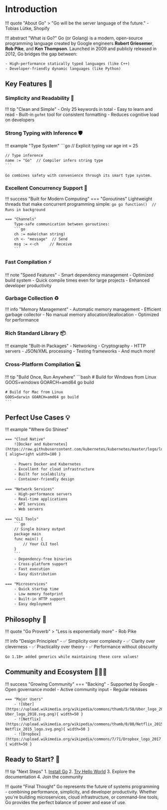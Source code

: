 # Introduction
!!! quote "About Go"
    > "Go will be the server language of the future." - Tobias Lütke, Shopify

!!! abstract "What is Go?"
    Go (or Golang) is a modern, open-source programming language created by Google engineers 
    **Robert Griesemer**, **Rob Pike**, and **Ken Thompson**. Launched in 2009 and publicly 
    released in 2012, Go bridges the gap between:

    - High-performance statically typed languages (like C++)
    - Developer-friendly dynamic languages (like Python)

## Key Features :star2:

### Simplicity and Readability :book:
!!! tip "Clean and Simple"
    - Only 25 keywords in total
    - Easy to learn and read
    - Built-in `gofmt` tool for consistent formatting
    - Reduces cognitive load on developers

### Strong Typing with Inference :shield:

!!! example "Type System"
    ```go
    // Explicit typing
    var age int = 25

    // Type inference
    name := "Go"  // Compiler infers string type
    ```

    Go combines safety with convenience through its smart type system.

### Excellent Concurrency Support :twisted_rightwards_arrows:

!!! success "Built for Modern Computing"
    === "Goroutines"
        Lightweight threads that make concurrent programming simple:
        ```go
        go function()  // Runs in background
        ```

    === "Channels"
        Type-safe communication between goroutines:
        ```go
        ch := make(chan string)
        ch <- "message"  // Send
        msg := <-ch     // Receive
        ```

### Fast Compilation :zap:

!!! note "Speed Features"
    - Smart dependency management
    - Optimized build system
    - Quick compile times even for large projects
    - Enhanced developer productivity

### Garbage Collection :recycle:

!!! info "Memory Management"
    - Automatic memory management
    - Efficient garbage collector
    - No manual memory allocation/deallocation
    - Optimized for performance

### Rich Standard Library :package:

!!! example "Built-in Packages"
    - Networking
    - Cryptography
    - HTTP servers
    - JSON/XML processing
    - Testing frameworks
    - And much more!

### Cross-Platform Compilation :computer:

!!! tip "Build Once, Run Anywhere"
    ```bash
    # Build for Windows from Linux
    GOOS=windows GOARCH=amd64 go build

    # Build for Mac from Linux
    GOOS=darwin GOARCH=amd64 go build
    ```

## Perfect Use Cases :bulb:

!!! example "Where Go Shines"

    === "Cloud Native"
        ![Docker and Kubernetes](https://raw.githubusercontent.com/kubernetes/kubernetes/master/logo/logo.png){ align=right width=100 }
        
        - Powers Docker and Kubernetes
        - Excellent for cloud infrastructure
        - Built for scalability
        - Container-friendly design

    === "Network Services"
        - High-performance servers
        - Real-time applications
        - API services
        - Web servers

    === "CLI Tools"
        ```go
        // Single binary output
        package main
        func main() {
            // Your CLI tool
        }
        ```
        - Dependency-free binaries
        - Cross-platform support
        - Fast execution
        - Easy distribution

    === "Microservices"
        - Quick startup time
        - Low memory footprint
        - Built-in HTTP support
        - Easy deployment

## Philosophy :thinking:

!!! quote "Go Proverb"
    > "Less is exponentially more" - Rob Pike

!!! info "Design Principles"
    - :white_check_mark: Simplicity over complexity
    - :white_check_mark: Clarity over cleverness
    - :white_check_mark: Practicality over theory
    - :white_check_mark: Performance without obscurity

    Go 1.18+ added generics while maintaining these core values!

## Community and Ecosystem :people_holding_hands:

!!! success "Growing Community"
    === "Backing"
        - Supported by Google
        - Open governance model
        - Active community input
        - Regular releases

    === "Major Users"
        - ![Uber](https://upload.wikimedia.org/wikipedia/commons/thumb/5/58/Uber_logo_2018.svg/220px-Uber_logo_2018.svg.png){ width=50 }
        - ![Netflix](https://upload.wikimedia.org/wikipedia/commons/thumb/0/08/Netflix_2015_logo.svg/220px-Netflix_2015_logo.svg.png){ width=50 }
        - ![Dropbox](https://upload.wikimedia.org/wikipedia/commons/7/71/Dropbox_logo_2017.svg){ width=50 }


## Ready to Start? :rocket:

!!! tip "Next Steps"
    1. [Install Go](https://golang.org/dl/)
    2. [Try Hello World](1.%20Basics/1.%20Hello-World.md)
    3. Explore the documentation
    4. Join the community

!!! quote "Final Thought"
    Go represents the future of systems programming - combining performance, 
    simplicity, and developer productivity. Whether you're building microservices, 
    cloud infrastructure, or command-line tools, Go provides the perfect balance 
    of power and ease of use.